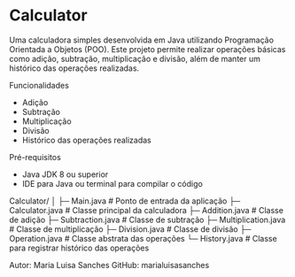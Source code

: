 # Calculator

Uma calculadora simples desenvolvida em Java utilizando Programação Orientada a Objetos (POO). Este projeto permite realizar operações básicas como adição, subtração, multiplicação e divisão, além de manter um histórico das operações realizadas.

Funcionalidades
- Adição
- Subtração
- Multiplicação
- Divisão
- Histórico das operações realizadas

Pré-requisitos
- Java JDK 8 ou superior
- IDE para Java ou terminal para compilar o código
  
Calculator/
│
├─ Main.java           # Ponto de entrada da aplicação
├─ Calculator.java     # Classe principal da calculadora
├─ Addition.java       # Classe de adição
├─ Subtraction.java    # Classe de subtração
├─ Multiplication.java # Classe de multiplicação
├─ Division.java       # Classe de divisão
├─ Operation.java      # Classe abstrata das operações
└─ History.java        # Classe para registrar histórico das operações


Autor: Maria Luisa Sanches
GitHub: marialuisasanches
